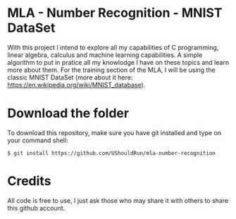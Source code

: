 # MLA - Number Recognition - MNIST DataSet
With this project I intend to explore all my capabilities of C programming, linear algebra, calculus and machine learning capabilities.
A simple algorithm to put in pratice all my knowlodge I have on these topics and learn more about them.
For the training section of the MLA, I will be using the classic MNIST DataSet (more about it here: https://en.wikipedia.org/wiki/MNIST_database).

# Download the folder
To download this repository, make sure you have git installed and type on your command shell:
```shell
$ git install https://github.com/UShouldRun/mla-number-recognition
```

# Credits
All code is free to use, I just ask those who may share it with others to share this github account.
